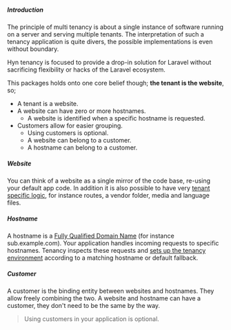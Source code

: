##### Introduction

The principle of multi tenancy is about a single instance of software running
on a server and serving multiple tenants. The interpretation of such a tenancy
application is quite divers, the possible implementations is even without
boundary.

Hyn tenancy is focused to provide a drop-in solution for Laravel without
sacrificing flexibility or hacks of the Laravel ecosystem.

This packages holds onto one core belief though; **the tenant is the website**, so;

- A tenant is a website.
- A website can have zero or more hostnames.
    - A website is identified when a specific hostname is requested.
- Customers allow for easier grouping.
    - Using customers is optional.
    - A website can belong to a customer.
    - A hostname can belong to a customer.

##### Website

You can think of a website as a single mirror of the code base, re-using your default
app code. In addition it is also possible to have very [tenant specific logic][directory-structure], 
for instance routes, a vendor folder, media and language files.

##### Hostname

A hostname is a [Fully Qualified Domain Name][fqdn] (for instance sub.example.com).
Your application handles incoming requests to specific hostnames. Tenancy inspects
these requests and [sets up the tenancy environment][identification] according to a 
matching hostname or default fallback.

##### Customer

A customer is the binding entity between websites and hostnames. They allow freely
combining the two. A website and hostname can have a customer, they don't need to be
the same by the way.

> Using customers in your application is optional.

[directory-structure]: structure
[fqdn]: https://www.godaddy.com/garage/industry/tech-svcs/it/whats-a-fully-qualified-domain-name-fqdn-and-whats-it-good-for/
[identification]: identification